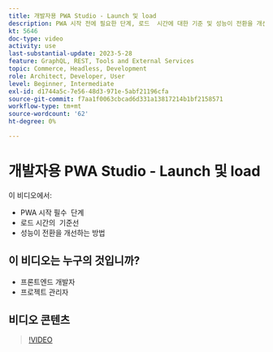 ```yaml
---
title: 개발자용 PWA Studio - Launch 및 load
description: PWA 시작 전에 필요한 단계, 로드 ​ 시간에 대한 기준 및 성능이 전환을 개선하는 ​ 방법에 대해 알아봅니다.
kt: 5646
doc-type: video
activity: use
last-substantial-update: 2023-5-28
feature: GraphQL, REST, Tools and External Services
topic: Commerce, Headless, Development
role: Architect, Developer, User
level: Beginner, Intermediate
exl-id: d1744a5c-7e56-48d3-971e-5abf21196cfa
source-git-commit: f7aa1f0063cbcad6d331a13817214b1bf2158571
workflow-type: tm+mt
source-wordcount: '62'
ht-degree: 0%

---
```


# 개발자용 PWA Studio - Launch 및 load

이 비디오에서:

- PWA 시작 필수 &#x200B; 단계
- 로드 시간의 &#x200B; 기준선
- 성능이 전환을 개선하는 방법

## 이 비디오는 누구의 것입니까?

- 프론트엔드 개발자
- 프로젝트 관리자

## 비디오 콘텐츠

>[!VIDEO](https://video.tv.adobe.com/v/35717?quality=12&learn=on)
